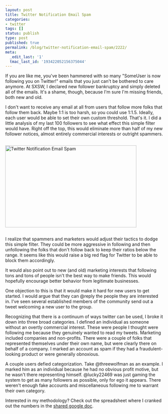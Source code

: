 ```yaml
---
layout: post
title: Twitter Notification Email Spam
categories:
- twitter
tags: []
status: publish
type: post
published: true
permalink: /blog/twitter-notification-email-spam/2222/
meta:
  _edit_last: '1'
  tmac_last_id: '193422052156375044'
---
```


If you are like me, you've been hammered with so many "SomeUser is now following you on Twitter!" emails that you just can't be bothered to care anymore. At SXSW, I declared new follower bankruptcy and simply deleted all of the emails. It's a shame, though, because I'm sure I'm missing friends, both new and old.

I don't want to receive any email at all from users that follow more folks that follow them back. Maybe 1:1 is too harsh, so you could use 1:1.5. Ideally, each user would be able to set their own custom threshold. That's it. I did a little analysis of my last 100 followers to see what effect this simple filter would have. Right off the top, this would eliminate more than half of my new follower notices, almost entirely commercial interests or outright spammers.

<img class="alignnone size-full wp-image-9" style="border: 0pt none; padding: 14px 0;" title="Twitter Notification Email Spam" src="http://skinnywhitegirl.com/blog/wp-content/uploads/2009/06/twitter_follower_chart.gif" alt="Twitter Notification Email Spam" width="417" height="260" />

I realize that spammers and marketers would adjust their tactics to dodge this simple filter. They could be more aggressive in following and then unfollowing the folks that don't follow back to keep their ratios below the range. It seems like this would raise a big red flag for Twitter to be able to block them accordingly.

It would also point out to new (and old) marketing interests that following tons and tons of people isn't the best way to make friends. This would hopefully encourage better behavior from legitimate businesses.

One objection to this is that it would make it hard for new users to get started. I would argue that they can @reply the people they are interested in. I've seen several established members of the community send out a tweet welcoming a new user to the group.

Recognizing that there is a continuum of ways twitter can be used, I broke it down into three broad categories. I defined an individual as someone without an overtly commercial interest. These were people I thought were following me because they genuinely wanted to read my tweets. Marketing included companies and non-profits. There were a couple of folks that represented themselves under their own name, but were clearly there on behalf of a company. I marked an account as spam if they had a fraudulent-looking product or were generally obnoxious.

A couple users defied categorization. Take @threewolfman as an example. I marked him as an individual because he had no obvious profit motive, but he wasn't there representing himself. @lucky22469 was just gaming the system to get as many followers as possible, only for ego it appears. There weren't enough fake accounts and miscellaneous following me to warrant their own category.

Interested in my methodology? Check out the spreadsheet where I cranked out the numbers in the <a title="Twitter Notification Email Spam doc" href="http://spreadsheets.google.com/ccc?key=rJ_e8hoDrVfcONUvLsf3Lxw" target="_blank">shared google doc</a>.
